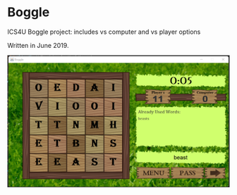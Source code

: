 # Boggle
ICS4U Boggle project: includes vs computer and vs player options

Written in June 2019.

![screenshot](Screenshots/Reusing%20Words%20But%20Not%20Really.png)
